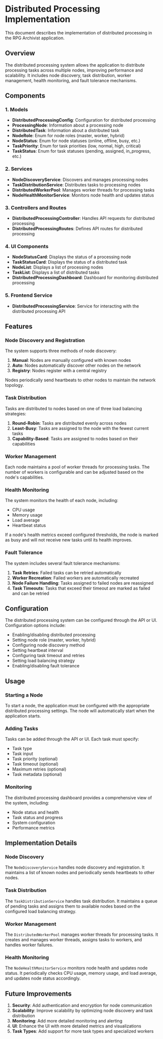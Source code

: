 # Distributed Processing Implementation

This document describes the implementation of distributed processing in the RPG Archivist application.

## Overview

The distributed processing system allows the application to distribute processing tasks across multiple nodes, improving performance and scalability. It includes node discovery, task distribution, worker management, health monitoring, and fault tolerance mechanisms.

## Components

### 1. Models

- **DistributedProcessingConfig**: Configuration for distributed processing
- **ProcessingNode**: Information about a processing node
- **DistributedTask**: Information about a distributed task
- **NodeRole**: Enum for node roles (master, worker, hybrid)
- **NodeStatus**: Enum for node statuses (online, offline, busy, etc.)
- **TaskPriority**: Enum for task priorities (low, normal, high, critical)
- **TaskStatus**: Enum for task statuses (pending, assigned, in_progress, etc.)

### 2. Services

- **NodeDiscoveryService**: Discovers and manages processing nodes
- **TaskDistributionService**: Distributes tasks to processing nodes
- **DistributedWorkerPool**: Manages worker threads for processing tasks
- **NodeHealthMonitorService**: Monitors node health and updates status

### 3. Controllers and Routes

- **DistributedProcessingController**: Handles API requests for distributed processing
- **DistributedProcessingRoutes**: Defines API routes for distributed processing

### 4. UI Components

- **NodeStatusCard**: Displays the status of a processing node
- **TaskStatusCard**: Displays the status of a distributed task
- **NodeList**: Displays a list of processing nodes
- **TaskList**: Displays a list of distributed tasks
- **DistributedProcessingDashboard**: Dashboard for monitoring distributed processing

### 5. Frontend Service

- **DistributedProcessingService**: Service for interacting with the distributed processing API

## Features

### Node Discovery and Registration

The system supports three methods of node discovery:

1. **Manual**: Nodes are manually configured with known nodes
2. **Auto**: Nodes automatically discover other nodes on the network
3. **Registry**: Nodes register with a central registry

Nodes periodically send heartbeats to other nodes to maintain the network topology.

### Task Distribution

Tasks are distributed to nodes based on one of three load balancing strategies:

1. **Round-Robin**: Tasks are distributed evenly across nodes
2. **Least-Busy**: Tasks are assigned to the node with the fewest current tasks
3. **Capability-Based**: Tasks are assigned to nodes based on their capabilities

### Worker Management

Each node maintains a pool of worker threads for processing tasks. The number of workers is configurable and can be adjusted based on the node's capabilities.

### Health Monitoring

The system monitors the health of each node, including:

- CPU usage
- Memory usage
- Load average
- Heartbeat status

If a node's health metrics exceed configured thresholds, the node is marked as busy and will not receive new tasks until its health improves.

### Fault Tolerance

The system includes several fault tolerance mechanisms:

1. **Task Retries**: Failed tasks can be retried automatically
2. **Worker Recreation**: Failed workers are automatically recreated
3. **Node Failure Handling**: Tasks assigned to failed nodes are reassigned
4. **Task Timeouts**: Tasks that exceed their timeout are marked as failed and can be retried

## Configuration

The distributed processing system can be configured through the API or UI. Configuration options include:

- Enabling/disabling distributed processing
- Setting node role (master, worker, hybrid)
- Configuring node discovery method
- Setting heartbeat interval
- Configuring task timeout and retries
- Setting load balancing strategy
- Enabling/disabling fault tolerance

## Usage

### Starting a Node

To start a node, the application must be configured with the appropriate distributed processing settings. The node will automatically start when the application starts.

### Adding Tasks

Tasks can be added through the API or UI. Each task must specify:

- Task type
- Task input
- Task priority (optional)
- Task timeout (optional)
- Maximum retries (optional)
- Task metadata (optional)

### Monitoring

The distributed processing dashboard provides a comprehensive view of the system, including:

- Node status and health
- Task status and progress
- System configuration
- Performance metrics

## Implementation Details

### Node Discovery

The `NodeDiscoveryService` handles node discovery and registration. It maintains a list of known nodes and periodically sends heartbeats to other nodes.

### Task Distribution

The `TaskDistributionService` handles task distribution. It maintains a queue of pending tasks and assigns them to available nodes based on the configured load balancing strategy.

### Worker Management

The `DistributedWorkerPool` manages worker threads for processing tasks. It creates and manages worker threads, assigns tasks to workers, and handles worker failures.

### Health Monitoring

The `NodeHealthMonitorService` monitors node health and updates node status. It periodically checks CPU usage, memory usage, and load average, and updates node status accordingly.

## Future Improvements

1. **Security**: Add authentication and encryption for node communication
2. **Scalability**: Improve scalability by optimizing node discovery and task distribution
3. **Monitoring**: Add more detailed monitoring and alerting
4. **UI**: Enhance the UI with more detailed metrics and visualizations
5. **Task Types**: Add support for more task types and specialized workers
